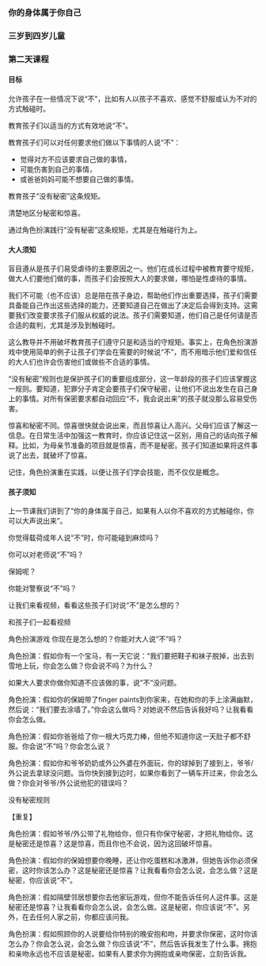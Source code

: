 ### 你的身体属于你自己

### 三岁到四岁儿童

### 第二天课程

#### 目标

允许孩子在一些情况下说“不”，比如有人以孩子不喜欢、感觉不舒服或认为不对的方式触碰时。

教育孩子们以适当的方式有效地说“不”。

教育孩子们可以对任何要求他们做以下事情的人说“不”：

* 觉得对方不应该要求自己做的事情，
* 可能伤害到自己的事情，
* 或爸爸妈妈可能不想要自己做的事情。

教育孩子“没有秘密”这条规矩。

清楚地区分秘密和惊喜。

通过角色扮演践行“没有秘密”这条规矩，尤其是在触碰行为上。

#### 大人须知

盲目遵从是孩子们易受虐待的主要原因之一。他们在成长过程中被教育要守规矩，做大人们要他们做的事，而孩子们会按照大人的要求做，哪怕是性虐待的事情。

我们不可能（也不应该）总是陪在孩子身边，帮助他们作出重要选择，孩子们需要具备能自己作出这些选择的能力，还要知道自己在做出了决定后会得到支持。这需要我们改变要求孩子们服从权威的说法。孩子们需要知道，他们自己是任何请是否合适的裁判，尤其是涉及到触碰时。

这么教导并不用破坏教育孩子们遵守只是和适当的守规矩。事实上，在角色扮演游戏中使用简单的例子让孩子们学会在需要的时候说“不”，而不用暗示他们爱和信任的大人们也许会伤害他们或做些不合适的事情。

“没有秘密”规则也是保护孩子们的重要组成部分，这一年龄段的孩子们应该掌握这一规则。要知道，犯罪分子肯定会要孩子们保守秘密，让他们不说出发生在自己身上的事情。对所有保密要求都自动回应“不，我会说出来”的孩子就没那么容易受伤害。

惊喜和秘密不同。惊喜很快就会说出来，而且惊喜让人高兴。父母们应该了解这一信息。在日常生活中加强这一教育时，你应该记住这一区别，用自己的话向孩子解释。比如，为母亲节准备的项目就是惊喜，而不是秘密。孩子们知道如果将这件事说了出去，就破坏了惊喜。

记住，角色扮演重在实践，以便让孩子们学会技能，而不仅仅是概念。

#### 孩子须知

上一节课我们讲到了“你的身体属于自己，如果有人以你不喜欢的方式触碰你，你可以大声说出来”。

你觉得载荷成年人说“不”时，你可能碰到麻烦吗？

你可以对老师说“不”吗？

保姆呢？

你能对警察说“不”吗？

让我们来看视频，看看这些孩子们对说“不”是怎么想的？

和孩子们一起看视频

角色扮演游戏
你现在是怎么想的？你能对大人说“不”吗？

角色扮演：假如你有一个宝马，有一天它说：“我们要把鞋子和袜子脱掉，出去到雪地上玩，你会怎么做？你会说不吗？为什么？

如果大人要求你做你知道不应该做的事，说”不“没问题。

角色扮演：假如你的保姆带了finger paints到你家来，在她和你的手上涂满幽默，然后说：“我们要去涂墙了。”你会这么做吗？对她说不然后告诉我好吗？让我看看你会怎么做。

角色扮演：假如你爸爸给了你一根大巧克力棒，但他不知道你这一天肚子都不舒服。你会说“不”吗？你会怎么说？

角色扮演：假如你和爷爷奶奶或外公外婆在外面玩，你的球掉到了接到上，爷爷/外公说去拿球没问题。当你快到接到边时，如果你看到了一辆车开过来，你会怎么做？你会对爷爷/外公说他犯的错误吗？

没有秘密规则

【重复】

角色扮演：假如爷爷/外公带了礼物给你，但只有你保守秘密，才把礼物给你。这是秘密还是惊喜？这是惊喜，而且你也不会说，因为这回破坏惊喜。

角色扮演：假如你的保姆想要你晚睡，还让你吃蛋糕和冰激淋，但她告诉你必须保密，这时你该怎么办？这是秘密还是惊喜？让我看看你会怎么说，会怎么做？这是秘密，你应该说“不”。

角色扮演：假如隔壁邻居想要你去他家玩游戏，但你不能告诉任何人这件事。这是秘密还是惊喜？让我看看你会怎么说，会怎么做。这是秘密，你应该说“不”。另外，在去任何人家之前，你都应该问我。

角色扮演：假如照顾你的人说要给你特别的晚安抱和吻，并要求你保密，这时你该怎么办？你会怎么说，会怎么做？你应该说“不”，然后告诉我发生了什么事。拥抱和亲吻永远也不应该是秘密。如果有人要求你为拥抱或亲吻保密，立刻告诉我。





